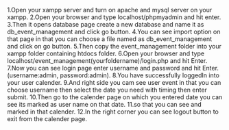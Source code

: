1.Open your xampp server and turn on apache and mysql server on your xampp.
2.Open your browser and type localhost/phpmyadmin and hit enter.
3.Then it opens database page create a new database and name it as db_event_management and click go button.
4.You can see import option on that page in that you can choose a file named as db_event_management and click on go button.
5.Then copy the event_management folder into your xampp folder containing htdocs folder.
6.Open your browser and type localhost/event_management(yourfoldername)/login.php and hit Enter.
7.Now you can see login page enter username and password and hit Enter.(username:admin, password:admin).
8.You have successfully loggedIn into your user calender.
9.And right side you cam see user event in that you can choose username then select the date you need with timing then enter submit.
10.Then go to the calender page on which you entered date you can see its marked as user name on that date.
11.so that you can see and marked in that calender.
12.In the right corner you can see logout button to exit from the calender page. 
